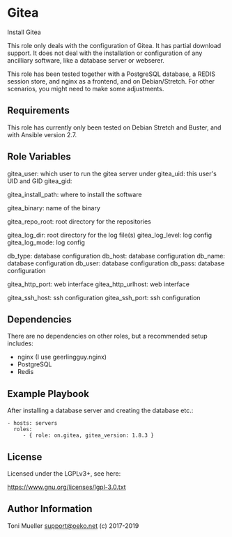 Gitea
=====

Install Gitea

This role only deals with the configuration of Gitea. It has partial
download support. It does not deal with the installation or
configuration of any ancilliary software, like a database server or
webserer.

This role has been tested together with a PostgreSQL database, a REDIS
session store, and nginx as a frontend, and on Debian/Stretch. For other
scenarios, you might need to make some adjustments.


Requirements
------------

This role has currently only been tested on Debian Stretch and Buster,
and with Ansible version 2.7.


Role Variables
--------------

gitea_user:         which user to run the gitea server under
gitea_uid:          this user's UID and GID
gitea_gid:

gitea_install_path: where to install the software

gitea_binary:       name of the binary

gitea_repo_root:    root directory for the repositories

gitea_log_dir:      root directory for the log file(s)
gitea_log_level:    log config
gitea_log_mode:     log config


db_type:            database configuration
db_host:            database configuration
db_name:            database configuration
db_user:            database configuration
db_pass:            database configuration


gitea_http_port:          web interface
gitea_http_urlhost:       web interface


gitea_ssh_host:           ssh configuration
gitea_ssh_port:           ssh configuration


Dependencies
------------

There are no dependencies on other roles, but a recommended setup
includes:

 * nginx (I use geerlingguy.nginx)
 * PostgreSQL
 * Redis


Example Playbook
----------------

After installing a database server and creating the database etc.:

    - hosts: servers
      roles:
         - { role: on.gitea, gitea_version: 1.8.3 }

License
-------

Licensed under the LGPLv3+, see here:

https://www.gnu.org/licenses/lgpl-3.0.txt


Author Information
------------------

Toni Mueller <support@oeko.net>
(c) 2017-2019

